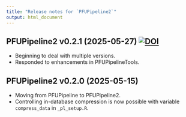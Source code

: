 ```yaml
---
title: "Release notes for `PFUPipeline2`"
output: html_document
---
```



## PFUPipeline2 v0.2.1 (2025-05-27) [![DOI](https://zenodo.org/badge/DOI/10.5281/zenodo.15531641.svg)](https://doi.org/10.5281/zenodo.15531641)

* Beginning to deal with multiple versions.
* Responded to enhancements in PFUPipelineTools.


## PFUPipeline2 v0.2.0 (2025-05-15) 

* Moving from PFUPipeline to PFUPipeline2. 
* Controlling in-database compression is now possible with 
  variable `compress_data` in `_pl_setup.R`.
